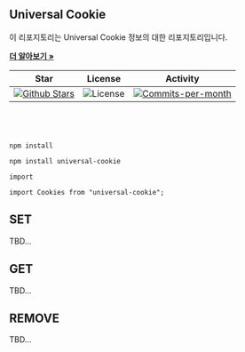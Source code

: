 ## Universal Cookie
이 리포지토리는 Universal Cookie 정보의 대한 리포지토리입니다.<br />

<a href="https://github.com/devncore/devncore"><strong>더 알아보기 »</strong></a>
 
| Star | License | Activity |
|:----:|:-------:|:--------:|
| <a href="https://github.com/devncore/docs/stargazers"><img src="https://img.shields.io/github/stars/devncore/docs" alt="Github Stars"></a> | <img src="https://img.shields.io/github/license/devncore/docs" alt="License"> | <a href="https://github.com/devncore/docs/pulse"><img src="https://img.shields.io/github/commit-activity/m/devncore/docs" alt="Commits-per-month"></a> |

<br />
  

# 

`npm install`

```
npm install universal-cookie
```

`import`
```
import Cookies from "universal-cookie";
```

## SET
TBD...
## GET
TBD...
## REMOVE
TBD...
